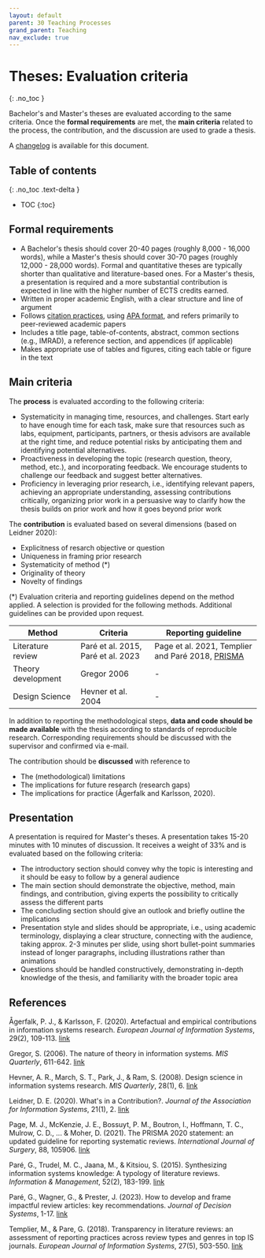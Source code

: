 ```yaml
---
layout: default
parent: 30 Teaching Processes
grand_parent: Teaching
nav_exclude: true
---
```


# Theses: Evaluation criteria
{: .no_toc }

Bachelor's and Master's theses are evaluated according to the same criteria.
Once the **formal requirements** are met, the **main criteria** related to the process, the contribution, and the discussion are used to grade a thesis.

A [changelog](https://github.com/digital-work-lab/handbook/commits/main/docs/teaching/30_processes/30.40.theses_criteria.md) is available for this document.

## Table of contents
{: .no_toc .text-delta }

- TOC
{:toc}

## Formal requirements

- A Bachelor's thesis should cover 20-40 pages (roughly 8,000 - 16,000 words), while a Master's thesis should cover 30-70 pages (roughly 12,000 - 28,000 words).
Formal and quantitative theses are typically shorter than qualitative and literature-based ones.
For a Master's thesis, a presentation is required and a more substantial contribution is expected in line with the higher number of ECTS credits earned.
- Written in proper academic English, with a clear structure and line of argument
- Follows [citation practices](../../research/20_processes/20.29.writing.html), using [APA format](https://apastyle.apa.org/style-grammar-guidelines/references/examples), and refers primarily to peer-reviewed academic papers
- Includes a title page, table-of-contents, abstract, common sections (e.g., IMRAD), a reference section, and appendices (if applicable)
- Makes appropriate use of tables and figures, citing each table or figure in the text

## Main criteria

The **process** is evaluated according to the following criteria:

- Systematicity in managing time, resources, and challenges. Start early to have enough time for each task, make sure that resources such as labs, equipment, participants, partners, or thesis advisors are available at the right time, and reduce potential risks by anticipating them and identifying potential alternatives.
- Proactiveness in developing the topic (research question, theory, method, etc.), and incorporating feedback. We encourage students to challenge our feedback and suggest better alternatives.
- Proficiency in leveraging prior research, i.e., identifying relevant papers, achieving an appropriate understanding, assessing contributions critically, organizing prior work in a persuasive way to clarify how the thesis builds on prior work and how it goes beyond prior work

The **contribution** is evaluated based on several dimensions (based on Leidner 2020):

- Explicitness of resarch objective or question
- Uniqueness in framing prior research
- Systematicity of method (*)
- Originality of theory
- Novelty of findings

(*) Evaluation criteria and reporting guidelines depend on the method applied. A selection is provided for the following methods. Additional guidelines can be provided upon request.

| Method             | Criteria                           | Reporting guideline                      |
|--------------------|------------------------------------|------------------------------------------|
| Literature review  | Paré et al. 2015, Paré et al. 2023 | Page et al. 2021, Templier and Paré 2018, [PRISMA](https://estech.shinyapps.io/prisma_flowdiagram/) |
| Theory development | Gregor 2006                        | -                                        |
| Design Science     | Hevner et al. 2004                 | -                                        |

In addition to reporting the methodological steps, **data and code should be made available** with the thesis according to standards of reproducible research. Corresponding requirements should be discussed with the supervisor and confirmed via e-mail.

<!--
- Experiments (TODO)
- Surveys (TODO)

TBD: methodological coherence/fit?

Weights: We apply flexible weights because the topic of a thesis may limit the degree to which students contributions can excell in any of the contribution dimensions.
-->

The contribution should be **discussed** with reference to

- The (methodological) limitations
- The implications for future research (research gaps)
- The implications for practice (Ågerfalk and Karlsson, 2020).

## Presentation

A presentation is required for Master's theses. A presentation takes 15-20 minutes with 10 minutes of discussion. It receives a weight of 33% and is evaluated based on the following criteria:

- The introductory section should convey why the topic is interesting and it should be easy to follow by a general audience
- The main section should demonstrate the objective, method, main findings, and contribution, giving experts the possibility to critically assess the different parts
- The concluding section should give an outlook and briefly outline the implications
- Presentation style and slides should be appropriate, i.e., using academic terminology, displaying a clear structure, connecting with the audience, taking approx. 2-3 minutes per slide, using short bullet-point summaries instead of longer paragraphs, including illustrations rather than animations
- Questions should be handled constructively, demonstrating in-depth knowledge of the thesis, and familiarity with the broader topic area 

<!-- 
https://www.uni-bamberg.de/fileadmin/psi/teaching/lehre-poster/2023-01-23-Poster-Rubric.jpg
https://www.dmm.bwl.uni-muenchen.de/download/info/dmm_formalia_2022_de.docx
-->

## References

Ågerfalk, P. J., & Karlsson, F. (2020). Artefactual and empirical contributions in information systems research. *European Journal of Information Systems*, 29(2), 109-113. [link](https://www.tandfonline.com/doi/full/10.1080/0960085X.2020.1743051)

Gregor, S. (2006). The nature of theory in information systems. *MIS Quarterly*, 611-642. [link](https://www.jstor.org/stable/25148742?casa_token=CSQ3STXqXW4AAAAA:2njIJ54TQL4NAtW49XTg8xcrQ2Bl-rufWyHmhv5ws29ZubAj9wrY9_4XPSnx1gDe06os15hw4LFJ1IVY6A-qIFCobN6WWyr4pYqbfYdMsPCsHoUTJMFp)

Hevner, A. R., March, S. T., Park, J., & Ram, S. (2008). Design science in information systems research. *MIS Quarterly*, 28(1), 6. [link](https://aisel.aisnet.org/misq/vol28/iss1/6/)

Leidner, D. E. (2020). What's in a Contribution?. *Journal of the Association for Information Systems*, 21(1), 2. [link](https://aisel.aisnet.org/cgi/viewcontent.cgi?article=1928&context=jais)

Page, M. J., McKenzie, J. E., Bossuyt, P. M., Boutron, I., Hoffmann, T. C., Mulrow, C. D., ... & Moher, D. (2021). The PRISMA 2020 statement: an updated guideline for reporting systematic reviews. *International Journal of Surgery*, 88, 105906. [link](https://www.sciencedirect.com/science/article/pii/S1743919121000406)

Paré, G., Trudel, M. C., Jaana, M., & Kitsiou, S. (2015). Synthesizing information systems knowledge: A typology of literature reviews. *Information & Management*, 52(2), 183-199. [link](https://www.sciencedirect.com/science/article/pii/S0378720614001116)

Paré, G., Wagner, G., & Prester, J. (2023). How to develop and frame impactful review articles: key recommendations. *Journal of Decision Systems*, 1-17. [link](https://www.tandfonline.com/doi/pdf/10.1080/12460125.2023.2197701)

Templier, M., & Pare, G. (2018). Transparency in literature reviews: an assessment of reporting practices across review types and genres in top IS journals. *European Journal of Information Systems*, 27(5), 503-550. [link](https://www.tandfonline.com/doi/abs/10.1080/0960085X.2017.1398880?casa_token=1V3qftILSxQAAAAA:PuOFx6KxaynRQDZ1Yr07MSzZ_RPNOZiNjHB1zsyq9235rbX5QYv_Vb3NdKQVteywDw53oZ3CwuC9eQ)
